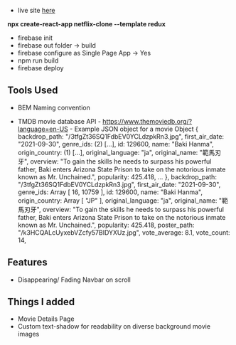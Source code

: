 -   live site [here](https://netflix-clone-ec4be.web.app)

**npx create-react-app netflix-clone --template redux**

-   firebase init
-   firebase out folder -> build
-   firebase configure as Single Page App -> Yes
-   npm run build
-   firebase deploy

## Tools Used

-   BEM Naming convention

-   TMDB movie database API - https://www.themoviedb.org/?language=en-US - Example JSON object for a movie
    Object {
    backdrop_path: "/3tfgZt36SQ1FdbEV0YCLdzpkRn3.jpg",
    first_air_date: "2021-09-30",
    genre_ids: (2) […],
    id: 129600,
    name: "Baki Hanma",
    origin_country: (1) […],
    original_language: "ja",
    original_name: "範馬刃牙",
    overview: "To gain the skills he needs to surpass his powerful father, Baki enters Arizona State Prison to take on the notorious inmate known as Mr. Unchained.", popularity: 425.418, … },
    ​backdrop_path: "/3tfgZt36SQ1FdbEV0YCLdzpkRn3.jpg",
    first_air_date: "2021-09-30",
    genre_ids: Array [ 16, 10759 ],
    id: 129600,
    name: "Baki Hanma",
    origin_country: Array [ "JP" ],
    original_language: "ja",
    original_name: "範馬刃牙",
    overview: "To gain the skills he needs to surpass his powerful father, Baki enters Arizona State Prison to take on the notorious inmate known as Mr. Unchained.",
    popularity: 425.418,
    poster_path: "/k3HCQALcUyxebVZcfy57BIDYXUz.jpg",
    vote_average: 8.1,
    vote_count: 14,

## Features

-   Disappearing/ Fading Navbar on scroll

## Things I added

-   Movie Details Page
-   Custom text-shadow for readability on diverse background movie images
